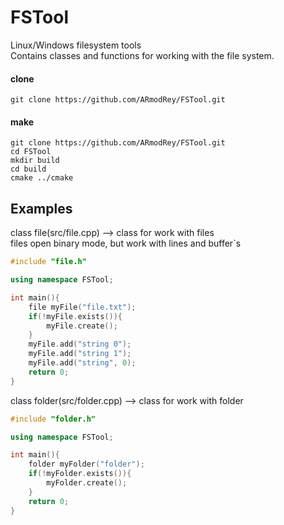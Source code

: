 # FSTool
Linux/Windows filesystem tools<br/>
Сontains classes and functions for working with the file system.<br/>

#### clone
    git clone https://github.com/ARmodRey/FSTool.git
    
#### make
    git clone https://github.com/ARmodRey/FSTool.git
    cd FSTool
    mkdir build 
    cd build 
    cmake ../cmake 

## Examples

class file(src/file.cpp) --> class for work with files<br/>
files open binary mode, but work with lines and buffer`s<br/>

```C++
#include "file.h"

using namespace FSTool;

int main(){
    file myFile("file.txt");
    if(!myFile.exists()){
        myFile.create();
    }
    myFile.add("string 0");
    myFile.add("string 1");
    myFile.add("string", 0);
    return 0;
}
```

class folder(src/folder.cpp) --> class for work with folder<br/>

```C++
#include "folder.h"

using namespace FSTool;

int main(){
    folder myFolder("folder");
    if(!myFolder.exists()){
        myFolder.create();
    }
    return 0;
}
```